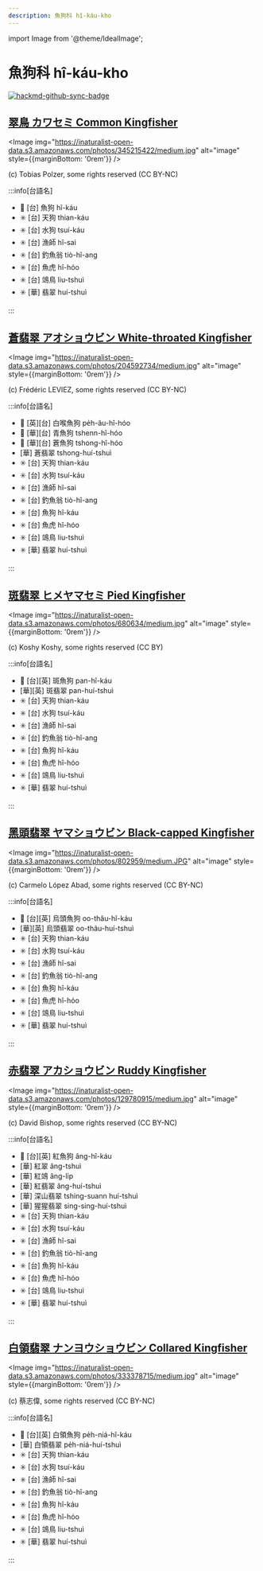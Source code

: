 ```yaml
---
description: 魚狗科 hî-káu-kho
---
```


import Image from '@theme/IdealImage';

# 魚狗科 hî-káu-kho

[![hackmd-github-sync-badge](https://hackmd.io/FCQW7xfNRGSQsXA3DPcTAQ/badge)](https://hackmd.io/FCQW7xfNRGSQsXA3DPcTAQ)

## [翠鳥 カワセミ Common Kingfisher](https://ebird.org/species/comkin1)

<Image img="https://inaturalist-open-data.s3.amazonaws.com/photos/345215422/medium.jpg" alt="image" style={{marginBottom: '0rem'}} />

<p className="image-caption">
(c) Tobias Polzer, some rights reserved (CC BY-NC)
</p>

:::info[台語名]

- 🎯 [台] 魚狗 hî-káu
- ✳️ [台] 天狗 thian-káu
- ✳️ [台] 水狗 tsuí-káu
- ✳️ [台] 漁師 hî-sai
- ✳️ [台] 釣魚翁 tiò-hî-ang
- ✳️ [台] 魚虎 hî-hóo
- ✳️ [台] 鴗鳥 liu-tshuì
- ✳️ [華] 翡翠 huí-tshuì

:::

## [蒼翡翠 アオショウビン White-throated Kingfisher](https://ebird.org/species/whtkin2)

<Image img="https://inaturalist-open-data.s3.amazonaws.com/photos/204592734/medium.jpg" alt="image" style={{marginBottom: '0rem'}} />

<p className="image-caption">
(c) Frédéric LEVIEZ, some rights reserved (CC BY-NC)
</p>

:::info[台語名]

- 🎯 [英][台] 白喉魚狗 pe̍h-âu-hî-hóo
- 🎯 [華][台] 青魚狗 tshenn-hî-hóo
- 🎯 [華][台] 蒼魚狗 tshong-hî-hóo
- [華] 蒼翡翠 tshong-huí-tshuì
- ✳️ [台] 天狗 thian-káu
- ✳️ [台] 水狗 tsuí-káu
- ✳️ [台] 漁師 hî-sai
- ✳️ [台] 釣魚翁 tiò-hî-ang
- ✳️ [台] 魚狗 hî-káu
- ✳️ [台] 魚虎 hî-hóo
- ✳️ [台] 鴗鳥 liu-tshuì
- ✳️ [華] 翡翠 huí-tshuì

:::

## [斑翡翠 ヒメヤマセミ Pied Kingfisher](https://ebird.org/species/piekin1)

<Image img="https://inaturalist-open-data.s3.amazonaws.com/photos/680634/medium.jpg" alt="image" style={{marginBottom: '0rem'}} />

<p className="image-caption">
(c) Koshy Koshy, some rights reserved (CC BY)
</p>

:::info[台語名]

- 🎯 [台][英] 斑魚狗 pan-hî-káu
- [華][英] 斑翡翠 pan-huí-tshuì
- ✳️ [台] 天狗 thian-káu
- ✳️ [台] 水狗 tsuí-káu
- ✳️ [台] 漁師 hî-sai
- ✳️ [台] 釣魚翁 tiò-hî-ang
- ✳️ [台] 魚狗 hî-káu
- ✳️ [台] 魚虎 hî-hóo
- ✳️ [台] 鴗鳥 liu-tshuì
- ✳️ [華] 翡翠 huí-tshuì

:::

## [黑頭翡翠 ヤマショウビン Black-capped Kingfisher](https://ebird.org/species/blckin1)

<Image img="https://inaturalist-open-data.s3.amazonaws.com/photos/802959/medium.JPG" alt="image" style={{marginBottom: '0rem'}} />

<p className="image-caption">
(c) Carmelo López Abad, some rights reserved (CC BY-NC)
</p>

:::info[台語名]

- 🎯 [台][英] 烏頭魚狗 oo-thâu-hî-káu
- [華][英] 烏頭翡翠 oo-thâu-huí-tshuì
- ✳️ [台] 天狗 thian-káu
- ✳️ [台] 水狗 tsuí-káu
- ✳️ [台] 漁師 hî-sai
- ✳️ [台] 釣魚翁 tiò-hî-ang
- ✳️ [台] 魚狗 hî-káu
- ✳️ [台] 魚虎 hî-hóo
- ✳️ [台] 鴗鳥 liu-tshuì
- ✳️ [華] 翡翠 huí-tshuì

:::

## [赤翡翠 アカショウビン Ruddy Kingfisher](https://ebird.org/species/rudkin1)

<Image img="https://inaturalist-open-data.s3.amazonaws.com/photos/129780915/medium.jpg" alt="image" style={{marginBottom: '0rem'}} />

<p className="image-caption">
(c) David Bishop, some rights reserved (CC BY-NC)
</p>

:::info[台語名]

- 🎯 [台][英] 紅魚狗 âng-hî-káu
- [華] 紅翠 âng-tshuì
- [華] 紅鴗 âng-li̍p
- [華] 紅翡翠 âng-huí-tshuì
- [華] 深山翡翠 tshing-suann huí-tshuì
- [華] 猩猩翡翠 sing-sing-huí-tshuì
- ✳️ [台] 天狗 thian-káu
- ✳️ [台] 水狗 tsuí-káu
- ✳️ [台] 漁師 hî-sai
- ✳️ [台] 釣魚翁 tiò-hî-ang
- ✳️ [台] 魚狗 hî-káu
- ✳️ [台] 魚虎 hî-hóo
- ✳️ [台] 鴗鳥 liu-tshuì
- ✳️ [華] 翡翠 huí-tshuì

:::

## [白領翡翠 ナンヨウショウビン Collared Kingfisher](https://ebird.org/species/colkin1)

<Image img="https://inaturalist-open-data.s3.amazonaws.com/photos/333378715/medium.jpg" alt="image" style={{marginBottom: '0rem'}} />

<p className="image-caption">
(c) 蔡志偉, some rights reserved (CC BY-NC)
</p>

:::info[台語名]

- 🎯 [台][英] 白領魚狗 pe̍h-niá-hî-káu
- [華] 白領翡翠 pe̍h-niá-huí-tshuì
- ✳️ [台] 天狗 thian-káu
- ✳️ [台] 水狗 tsuí-káu
- ✳️ [台] 漁師 hî-sai
- ✳️ [台] 釣魚翁 tiò-hî-ang
- ✳️ [台] 魚狗 hî-káu
- ✳️ [台] 魚虎 hî-hóo
- ✳️ [台] 鴗鳥 liu-tshuì
- ✳️ [華] 翡翠 huí-tshuì

:::
